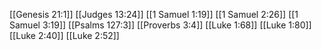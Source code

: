 [[Genesis 21:1]]
[[Judges 13:24]]
[[1 Samuel 1:19]]
[[1 Samuel 2:26]]
[[1 Samuel 3:19]]
[[Psalms 127:3]]
[[Proverbs 3:4]]
[[Luke 1:68]]
[[Luke 1:80]]
[[Luke 2:40]]
[[Luke 2:52]]
